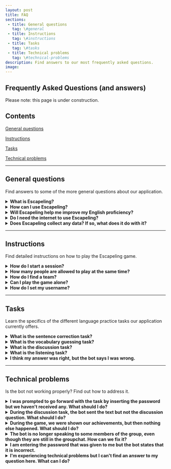 ```yaml
---
layout: post
title: FAQ
sections:
 - title: General questions
   tag: \#general
 - title: Instructions
   tag: \#instructions
 - title: Tasks
   tag: \#tasks
 - title: Technical problems
   tag: \#technical-problems
description: Find answers to our most frequently asked questions.
image:
---
```

## Frequently Asked Questions (and answers)  

Please note: this page is under construction.

## Contents

<span class = "content-overview"><a href = "#general">General questions</a></span>

<span class = "content-overview"><a href = "#instructions">Instructions</a></span>

<span class = "content-overview"><a href = "#tasks">Tasks</a></span>

<span class = "content-overview"><a href = "#technical-problems">Technical problems</a></span>

<hr />

<div id="general"></div>

<h2><span class="section">General questions</span></h2>

Find answers to some of the more general questions about our application.

<details>
  <summary class="FAQ"><b>What is Escapeling?</b></summary>

<div class="FAQ">Escapeling is a Telegram-based game that is created for intermediate English learners. Follow the exciting space-themed storyline together with your teammates and solve language tasks to escape from the aliens!</div>

</details>

<details>
  <summary class="FAQ"><b>How can I use Escapeling?</b></summary>

<div class="FAQ">You need to use the Telegram messaging application to interact with the Escapeling bot. You can do so both with your computer and your smartphone. Once you have created a Telegram account (or if you already have one), you can search for @Escapeling_Bot on Telegram or access it via <a href = "https://telegram.me/Escapeling_Bot">this link]</a></div>

</details>

<details>
  <summary class="FAQ"><b>Will Escapeling help me improve my English proficiency?</b></summary>

<div class="FAQ">Ideally, yes! The exercises are designed for you to practice important English language skills in a relaxed environment with your friends. The team behind Escapeling is a group of students, so we are constantly looking to improve the efficacy of Escapeling's methods. However, this app is meant to be a bonus to classwork, so it cannot be used as the only source of learning and improving your language skills. A basic understanding of English is assumed.</div>

</details>

<details>
  <summary class="FAQ"><b>Do I need the internet to use Escapeling?</b></summary>

<div class="FAQ">Yes, you need an internet connection in order to use Escapeling.</div>

</details>

<details>
  <summary class="FAQ"><b>Does Escapeling collect any data? If so, what does it do with it?</b></summary>

<div class="FAQ">To provide the best user experience, we collect your telegram username, the name you choose during the game, and your performance in the different tasks. Your performance is used to change the game difficulty according to your language level. This information helps us create a fun and user-specific game experience!
Escapeling is a project that was created and is led entirely by university students. We have no interest in collecting, selling or using your data for anything other than playing this game.
Please be aware that even though we do not collect this information, we are able to see your chat history while playing the game. Therefore we kindly ask you not to write any personal information in any chats with the bot.</div>

</details>

<hr />

<div id="instructions"></div>

<h2><span class="section">Instructions</span></h2>

Find detailed instructions on how to play the Escapeling game.

<details>
  <summary class="FAQ"><b>How do I start a session?</b></summary>

<div class="FAQ">To start a session you need to access the bot (look for @Escapeling_Bot on Telegram or navigate to <a href = "https://telegram.me/Escapeling_Bot">this link]</a>. Afterwards, simply type <code>/start</code> in the chat with the bot.</div>

</details>

<details>
  <summary class="FAQ"><b>How many people are allowed to play at the same time?</b></summary>

<div class="FAQ">You need a minimum of 3 people to play, and a maximum of 4.</div>

</details>

<details>
  <summary class="FAQ"><b>How do I find a team?</b></summary>

<div class="FAQ">We encourage you to play with your friends and classmates! As of now, we don't have a feature that lets you team up with random users.</div>

</details>

<details>
  <summary class="FAQ"><b>Can I play the game alone?</b></summary>

<div class="FAQ">Escapeling is a team-based language practice game. Currently, we do not offer single player tasks.</div>

</details>

<details>
  <summary class="FAQ"><b>How do I set my username?</b></summary>

<div class="FAQ">While playing Escapeling, you will need a Telegram username and a game-level name.
You don't necessarily need a username to use Telegram, but you need one to play Escapeling. If you haven't set one yet, you can go to Settings, click on your profile, then click on username, and create one. This is unique to you out of all Telegram users.
Additionally, in the personal chat with the Escapeling bot, you will be asked to enter your name. This will be required only once during the game and it is different from your Telegram username.</div>

</details>

<hr />

<div id="tasks"></div>

<h2><span class="section">Tasks</span></h2>

Learn the specifics of the different language practice tasks our application currently offers.

<details>
  <summary class="FAQ"><b>What is the sentence correction task?</b></summary>

<div class="FAQ">In this task you focus on finding grammatical mistakes. You will each get a sentence and the goal is to determine whether it is grammatically correct or incorrect. If the sentence is incorrect, you should find the mistake and provide a correct alternative for it. There is always only one word that needs to be corrected. Importantly, you are allowed to discuss the given sentence in the group chat. However, only you are responsible for giving a final answer if it's your turn. Everyone will get a turn.</div>

</details>

<details>
  <summary class="FAQ"><b>What is the vocabulary guessing task?</b></summary>

<div class="FAQ">This task is designed to enhance vocabulary knowledge. During the task, each user is given a word, and the goal is to describe its meaning without using the word itself. The goal of the other people in the group is to guess it. In case a person doesn’t know the meaning of the word given to them, there is an option to choose an alternative word. There is a time limit on each word guess. The turn ends if the word was guessed correctly or when the time runs out.</div>

</details>

<details>
  <summary class="FAQ"><b>What is the discussion task?</b></summary>

<div class="FAQ">The goal of the discussion task is to practice language production and writing skills. For this reason, you are given a short text. The topic of the text should start and guide a discussion between group members. After the text, you will receive some discussion questions. There are three questions in total, and you will have a time limit to discuss each of them. Your task is to share your opinions about the given topic in the group chat. Try to write and interact as much as possible.</div>

</details>

<details>
  <summary class="FAQ"><b>What is the listening task?</b></summary>

<div class="FAQ">The listening task is aimed at helping you train your comprehension of spoken English. Our team has collected a variety of audios on interesting issues and everyday topics, suitable for every language level. During the task, each member will be given an opportunity to listen to one of the tracks from our library, and then will be asked to respond to several multiple-choice questions about the content of the monologue or the conversation they just heard.</div>

</details>

<details>
  <summary class="FAQ"><b>I think my answer was right, but the bot says I was wrong.</b></summary>

<div class="FAQ">In designing the existing tasks, we focused on trusted sources, such as datasets and language corpora. However, there is always a possibility that there are multiple correct answers to a question. Our materials have been revised to accomodate this possibility, but there might still be some issues. If you are certain that your answer is correct, please report it using the following link.</div>

</details>

<hr />

<div id="technical-problems"></div>

<h2><span class="section">Technical problems</span></h2>

Is the bot not working properly? Find out how to address it.

<details>
  <summary class="FAQ"><b>I was prompted to go forward with the task by inserting the password but we haven't received any. What should I do?</b></summary>

<div class="FAQ">This is a known issue and we are working on fixing it. As a workaround, you can try restarting the bot from within the groupchat: type <code>/stop</code> and then <code>/start</code>. If this doesn't fix the issue, unfortunately the only way to continue playing is to create a whole new escape mission. This means going back to your chat with the Escapeling bot, typing <code>/start</code>, and either creating or joining a new group. You can invite the same people to join you again, but you will lose the progress you had made in the previous session.</div>

</details>

<details>
  <summary class="FAQ"><b>During the discussion task, the bot sent the text but not the discussion question. What should I do?</b></summary>

<div class="FAQ">This is a known issue and we are working on fixing it. As a workaround, you can try restarting the bot from within the groupchat: type <code>/stop</code> and then <code>/start</code>. If this doesn't fix the issue, unfortunately the only way to continue playing is to create a whole new escape mission. This means going back to your chat with the Escapeling bot, typing <code>/start</code>, and either creating or joining a new group. You can invite the same people to join you again, but you will lose the progress you had made in the previous session.</div>

</details>

<details>
  <summary class="FAQ"><b>During the game, we were shown our achievements, but then nothing else happened. What should I do?</b></summary>

<div class="FAQ">This is a known issue and we are working on fixing it. As a workaround, you can try restarting the bot from within the groupchat: type <code>/stop</code> and then <code>/start</code>. If this doesn't fix the issue, unfortunately the only way to continue playing is to create a whole new escape mission. This means going back to your chat with the Escapeling bot, typing <code>/start</code>, and either creating or joining a new group. You can invite the same people to join you again, but you will lose the progress you had made in the previous session.</div>

</details>

<details>
  <summary class="FAQ"><b>The bot is no longer speaking to some members of the group, even though they are still in the groupchat. How can we fix it?</b></summary>

<div class="FAQ">You can try restarting the session by typing <code>/stop</code> and then <code>/start</code>. If this doesn't fix the issue, we encourage you to create a different escape mission with the same group members and re-start your escape.</div>

</details>

<details>
  <summary class="FAQ"><b>I am entering the password that was given to me but the bot states that it is incorrect.</b></summary>

<div class="FAQ">Please double-check that you entered the password correctly. Furthermore, make sure that you did not include any spaces or punctuation in between or at the end of the password. Please also check that the player who is typing the password sends a message that contains ONLY the password.</div>

</details>

<details>
  <summary class="FAQ"><b>I'm experiencing technical problems but I can't find an answer to my question here. What can I do?
</b></summary>

<div class="FAQ">We are happy to receive your feedback via this survey: <a href="https://forms.gle/dRTdutMRV4i4wy6d6">https://forms.gle/dRTdutMRV4i4wy6d6</a></div>

</details>
